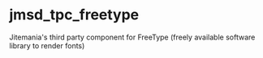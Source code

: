 # jmsd_tpc_freetype
Jitemania's third party component for FreeType (freely available software library to render fonts)

